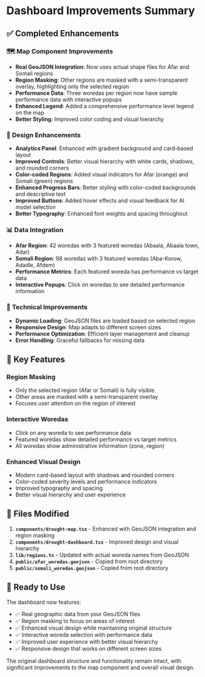 # Dashboard Improvements Summary

## ✅ **Completed Enhancements**

### 🗺️ **Map Component Improvements**
- **Real GeoJSON Integration**: Now uses actual shape files for Afar and Somali regions
- **Region Masking**: Other regions are masked with a semi-transparent overlay, highlighting only the selected region
- **Performance Data**: Three woredas per region now have sample performance data with interactive popups
- **Enhanced Legend**: Added a comprehensive performance level legend on the map
- **Better Styling**: Improved color coding and visual hierarchy

### 🎨 **Design Enhancements**
- **Analytics Panel**: Enhanced with gradient background and card-based layout
- **Improved Controls**: Better visual hierarchy with white cards, shadows, and rounded corners
- **Color-coded Regions**: Added visual indicators for Afar (orange) and Somali (green) regions
- **Enhanced Progress Bars**: Better styling with color-coded backgrounds and descriptive text
- **Improved Buttons**: Added hover effects and visual feedback for AI model selection
- **Better Typography**: Enhanced font weights and spacing throughout

### 📊 **Data Integration**
- **Afar Region**: 42 woredas with 3 featured woredas (Abaala, Abaala town, Adar)
- **Somali Region**: 98 woredas with 3 featured woredas (Aba-Korow, Adadle, Afdem)
- **Performance Metrics**: Each featured woreda has performance vs target data
- **Interactive Popups**: Click on woredas to see detailed performance information

### 🔧 **Technical Improvements**
- **Dynamic Loading**: GeoJSON files are loaded based on selected region
- **Responsive Design**: Map adapts to different screen sizes
- **Performance Optimization**: Efficient layer management and cleanup
- **Error Handling**: Graceful fallbacks for missing data

## 🎯 **Key Features**

### **Region Masking**
- Only the selected region (Afar or Somali) is fully visible
- Other areas are masked with a semi-transparent overlay
- Focuses user attention on the region of interest

### **Interactive Woredas**
- Click on any woreda to see performance data
- Featured woredas show detailed performance vs target metrics
- All woredas show administrative information (zone, region)

### **Enhanced Visual Design**
- Modern card-based layout with shadows and rounded corners
- Color-coded severity levels and performance indicators
- Improved typography and spacing
- Better visual hierarchy and user experience

## 📁 **Files Modified**

1. **`components/drought-map.tsx`** - Enhanced with GeoJSON integration and region masking
2. **`components/drought-dashboard.tsx`** - Improved design and visual hierarchy
3. **`lib/regions.ts`** - Updated with actual woreda names from GeoJSON
4. **`public/afar_woredas.geojson`** - Copied from root directory
5. **`public/somali_woredas.geojson`** - Copied from root directory

## 🚀 **Ready to Use**

The dashboard now features:
- ✅ Real geographic data from your GeoJSON files
- ✅ Region masking to focus on areas of interest
- ✅ Enhanced visual design while maintaining original structure
- ✅ Interactive woreda selection with performance data
- ✅ Improved user experience with better visual hierarchy
- ✅ Responsive design that works on different screen sizes

The original dashboard structure and functionality remain intact, with significant improvements to the map component and overall visual design.
